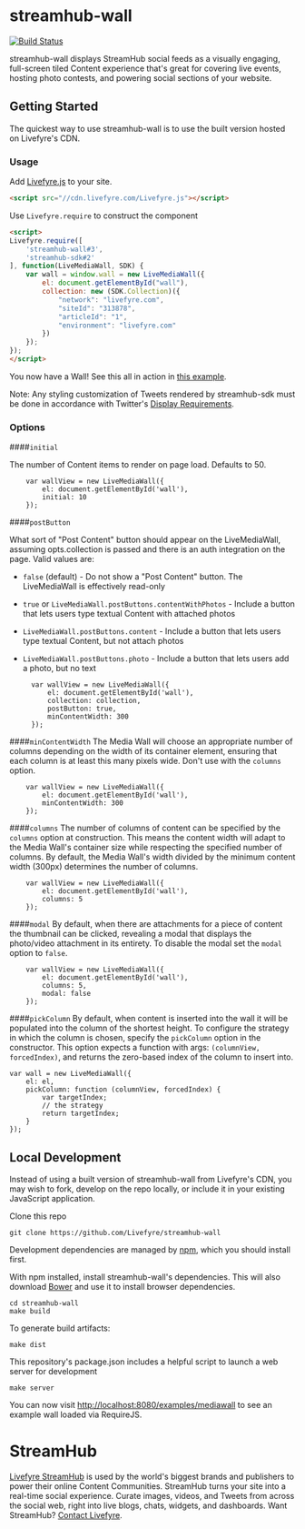 # streamhub-wall

[![Build Status](https://travis-ci.org/Livefyre/streamhub-wall.png)](https://travis-ci.org/Livefyre/streamhub-wall)

streamhub-wall displays StreamHub social feeds as a visually engaging, full-screen tiled Content experience that's great for covering live events, hosting photo contests, and powering social sections of your website.

## Getting Started

The quickest way to use streamhub-wall is to use the built version hosted on Livefyre's CDN.

### Usage

Add [Livefyre.js](//github.com/Livefyre/Livefyre.js) to your site.

```html
<script src="//cdn.livefyre.com/Livefyre.js"></script>
```

Use `Livefyre.require` to construct the component

```html
<script>
Livefyre.require([
    'streamhub-wall#3',
    'streamhub-sdk#2'
], function(LiveMediaWall, SDK) {    
    var wall = window.wall = new LiveMediaWall({
        el: document.getElementById("wall"),
        collection: new (SDK.Collection)({
            "network": "livefyre.com",
            "siteId": "313878",
            "articleId": "1",
            "environment": "livefyre.com"
        })
    });
});
</script>
```

You now have a Wall! See this all in action in [this example](http://codepen.io/gobengo/pen/dFwDL).

Note: Any styling customization of Tweets rendered by streamhub-sdk must be done in accordance with Twitter's [Display Requirements](https://dev.twitter.com/terms/display-requirements).

### Options

####```initial```

The number of Content items to render on page load. Defaults to 50.

        var wallView = new LiveMediaWall({
            el: document.getElementById('wall'),
            initial: 10
        });

####```postButton```

What sort of "Post Content" button should appear on the LiveMediaWall, assuming opts.collection is passed and there is an auth integration on the page. Valid values are:

* `false` (default) - Do not show a "Post Content" button. The LiveMediaWall is effectively read-only
* `true` or `LiveMediaWall.postButtons.contentWithPhotos` - Include a button that lets users type textual Content with attached photos
* `LiveMediaWall.postButtons.content` - Include a button that lets users type textual Content, but not attach photos
* `LiveMediaWall.postButtons.photo` - Include a button that lets users add a photo, but no text

        var wallView = new LiveMediaWall({
            el: document.getElementById('wall'),
            collection: collection,
            postButton: true,
            minContentWidth: 300
        });

####```minContentWidth```
The Media Wall will choose an appropriate number of columns depending on the width of its
container element, ensuring that each column is at least this many pixels wide. Don't use
with the `columns` option.

        var wallView = new LiveMediaWall({
            el: document.getElementById('wall'),
            minContentWidth: 300
        });

####```columns```
The number of columns of content can be specified by the ```columns``` option at construction. This means the content width will adapt to the Media Wall's container size while respecting the specified number of columns. By default, the Media Wall's width divided by the minimum content width (300px) determines the number of columns.

        var wallView = new LiveMediaWall({
            el: document.getElementById('wall'),
            columns: 5
        });

####```modal```
By default, when there are attachments for a piece of content the thumbnail can be clicked, revealing a modal that displays the photo/video attachment in its entirety. To disable the modal set the ```modal``` option to ```false```.

        var wallView = new LiveMediaWall({
            el: document.getElementById('wall'),
            columns: 5,
            modal: false
        });

####```pickColumn```
By default, when content is inserted into the wall it will be populated into the column of the shortest height. To configure the strategy in which the column is chosen, specify the ```pickColumn``` option in the constructor. This option expects a function with args: ```(columnView, forcedIndex)```, and returns the zero-based index of the column to insert into.

```
var wall = new LiveMediaWall({
    el: el,
    pickColumn: function (columnView, forcedIndex) {
        var targetIndex;
        // the strategy
        return targetIndex;
    }
});
```

## Local Development

Instead of using a built version of streamhub-wall from Livefyre's CDN, you may wish to fork, develop on the repo locally, or include it in your existing JavaScript application.

Clone this repo

    git clone https://github.com/Livefyre/streamhub-wall

Development dependencies are managed by [npm](https://github.com/isaacs/npm), which you should install first.

With npm installed, install streamhub-wall's dependencies. This will also download [Bower](https://github.com/bower/bower) and use it to install browser dependencies.

    cd streamhub-wall
    make build

To generate build artifacts:

    make dist

This repository's package.json includes a helpful script to launch a web server for development

    make server

You can now visit [http://localhost:8080/examples/mediawall](http://localhost:8080/examples/mediawall) to see an example wall loaded via RequireJS.

# StreamHub

[Livefyre StreamHub](http://www.livefyre.com/streamhub/) is used by the world's biggest brands and publishers to power their online Content Communities. StreamHub turns your site into a real-time social experience. Curate images, videos, and Tweets from across the social web, right into live blogs, chats, widgets, and dashboards. Want StreamHub? [Contact Livefyre](http://www.livefyre.com/contact/).
